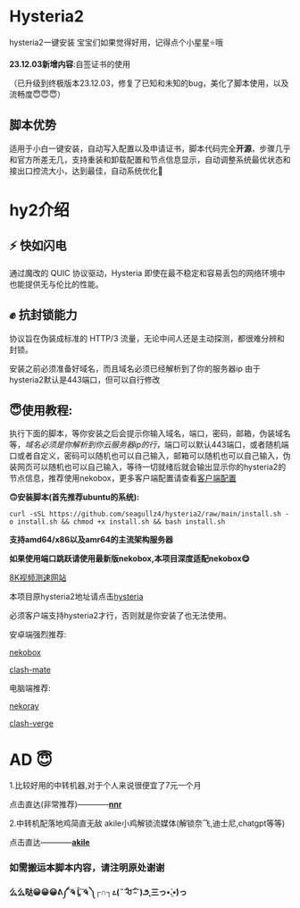
# Hysteria2
hysteria2一键安装
宝宝们如果觉得好用，记得点个小星星⭐️哦

**23.12.03新增内容**:自签证书的使用


（已升级到终极版本23.12.03，修复了已知和未知的bug，美化了脚本使用，以及流畅度😇😇😇）

## 脚本优势

适用于小白一键安装，自动写入配置以及申请证书，脚本代码完全**开源**，步骤几乎和官方所差无几，支持重装和卸载配置和节点信息显示，自动调整系统最优状态和接出口控流大小，达到最佳，自动系统优化🎱


# **hy2介绍**

## ⚡ **快如闪电**
通过魔改的 QUIC 协议驱动，Hysteria 即使在最不稳定和容易丢包的网络环境中也能提供无与伦比的性能。

## ✊ **抗封锁能力**
协议旨在伪装成标准的 HTTP/3 流量，无论中间人还是主动探测，都很难分辨和封锁。

安装之前必须准备好域名，而且域名必须已经解析到了你的服务器ip
由于hysteria2默认是443端口，但可以自行修改

## **😇使用教程**:

执行下面的脚本，等你安装之后会提示你输入域名，端口，密码，邮箱，伪装域名等，*域名必须是你解析到你云服务器ip的行*，端口可以默认443端口，或者随机端口或者自定义，密码可以随机也可以自己输入，邮箱可以随机也可以自己输入，伪装网页可以随机也可以自己输入，等待一切就绪后就会输出显示你的hysteria2的节点信息，推荐使用nekobox，更多客户端配置请查看[客户端配置](https://v2.hysteria.network/zh/docs/getting-started/Client/)


**🙃安装脚本(首先推荐ubuntu的系统):**
```
curl -sSL https://github.com/seagullz4/hysteria2/raw/main/install.sh -o install.sh && chmod +x install.sh && bash install.sh
```


**支持amd64/x86以及amr64的主流架构服务器**

**如果使用端口跳跃请使用最新版nekobox,本项目深度适配nekobox😋**


[8K视频测速网站](https://pornhub.com)

本项目原hysteria2地址请点击[hysteria](https://github.com/apernet/hysteria)


必须客户端支持hysteria2才行，否则就是你安装了也无法使用。

安卓端强烈推荐:

[nekobox](https://github.com/MatsuriDayo/NekoBoxForAndroid)

 [clash-mate](https://github.com/MetaCubeX/ClashMetaForAndroid)


电脑端推荐:

[nekoray](https://github.com/MatsuriDayo/nekoray)

 [clash-verge](https://github.com/zzzgydi/clash-verge)

# AD 😇
1.比较好用的中转机器,对于个人来说很便宜了7元一个月

点击直达(非常推荐)————[**nnr**](https://nnr.moe?aff=8000)

2.中转机配落地鸡简直无敌
akile小鸡解锁流媒体(解锁奈飞,迪士尼,chatgpt等等)

点击直达————[**akile**](https://akile.io/register?aff_code=99532291-0323-491e-bdd7-fbcfebbd1fa5)

### **如需搬运本脚本内容，请注明原处谢谢**

   **么么哒😀😀😀ᕕ༼ ͠ຈ Ĺ̯ ͠ຈ ༽┌∩┐೭(˵ˉ̴͒ꇴˉ̴͒˵)౨˛三っ•̀.̫•́)っ**